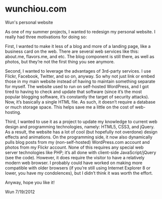 wunchiou.com
============

Wun's personal website

As one of my summer projects, I wanted to redesign my personal website. I really had three motivations for doing so:

First, I wanted to make it less of a blog and more of a landing page, like a business card on the web. There are several web services like this: about.me, flavors.me, and etc. The blog component is still there, as well as photos, but they’re not the first thing you see anymore.

Second, I wanted to leverage the advantages of 3rd-party services. I use Flickr, Facebook, Twitter, and so on, anyway. So why not just link or embed those in my main website instead of having to maintain something separate for myself. The website used to run on self-hosted WordPress, and I got tired to having to check and update that software (since it’s the most popular blogging software, it’s constantly the target of security attacks). Now, it’s basically a single HTML file. As such, it doesn’t require a database or much storage space. This helps save me a little on the cost of web-hosting.

Third, I wanted to use it as a project to update my knowledge to current web design and programming technologies, namely: HTML5, CSS3, and jQuery. As a result, the website has a lot of cool (but hopefully not overdone) design effects and animations. On the programming side, it now also dynamically pulls blog posts from my (non-self-hosted) WordPress.com account and photos from my Flickr account. None of this requires any special web server technologies like PHP; it’s all done with client-side JavaScript/jQuery (see the code). However, it does require the visitor to have a relatively modern web browser. I probably could have worked on making more compatible with older browsers (if you’re still using Internet Explorer 8 or lower, you have my condolences), but I didn’t think it was worth the effort.

Anyway, hope you like it!

Wun
7/19/2012